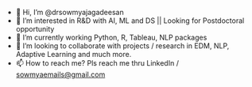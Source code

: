 - 👋 Hi, I’m @drsowmyajagadeesan
- 👀 I’m interested in R&D with AI, ML and DS || Looking for Postdoctoral opportunity 
- 🌱 I’m currently working Python, R, Tableau, NLP packages
- 💞️ I’m looking to collaborate with projects / research in EDM, NLP, Adaptive Learning and much more.
- 📫 How to reach me? Pls reach me thru LinkedIn / sowmyaemails@gmail.com

<!---
drsowmyajagadeesan/drsowmyajagadeesan is a ✨ special ✨ repository because its `README.md` (this file) appears on your GitHub profile.
You can click the Preview link to take a look at your changes.
--->
